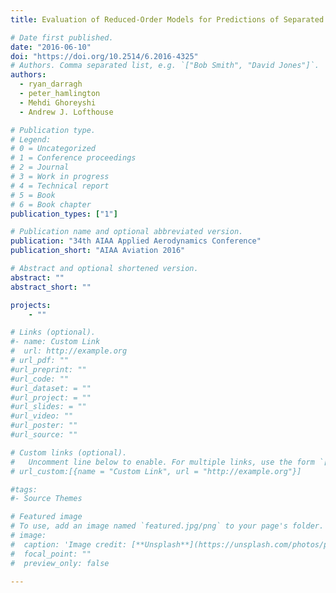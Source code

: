 ```yaml
---
title: Evaluation of Reduced-Order Models for Predictions of Separated and Vortical Flows

# Date first published.
date: "2016-06-10"
doi: "https://doi.org/10.2514/6.2016-4325"
# Authors. Comma separated list, e.g. `["Bob Smith", "David Jones"]`.
authors:
  - ryan_darragh
  - peter_hamlington
  - Mehdi Ghoreyshi
  - Andrew J. Lofthouse

# Publication type.
# Legend:
# 0 = Uncategorized
# 1 = Conference proceedings
# 2 = Journal
# 3 = Work in progress
# 4 = Technical report
# 5 = Book
# 6 = Book chapter
publication_types: ["1"]

# Publication name and optional abbreviated version.
publication: "34th AIAA Applied Aerodynamics Conference"
publication_short: "AIAA Aviation 2016"

# Abstract and optional shortened version.
abstract: ""
abstract_short: ""

projects:
    - ""

# Links (optional).
#- name: Custom Link
#  url: http://example.org
# url_pdf: ""
#url_preprint: ""
#url_code: ""
#url_dataset: = ""
#url_project: = ""
#url_slides: = ""
#url_video: ""
#url_poster: ""
#url_source: ""

# Custom links (optional).
#   Uncomment line below to enable. For multiple links, use the form `[{...}, {...}, {...}]`.
# url_custom:[{name = "Custom Link", url = "http://example.org"}]

#tags:
#- Source Themes

# Featured image
# To use, add an image named `featured.jpg/png` to your page's folder.
# image:
#  caption: 'Image credit: [**Unsplash**](https://unsplash.com/photos/pLCdAaMFLTE)'
#  focal_point: ""
#  preview_only: false

---
```

